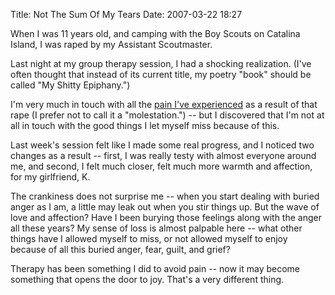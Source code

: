 Title: Not The Sum Of My Tears
Date: 2007-03-22 18:27

When I was 11 years old, and camping with the Boy Scouts on Catalina
Island, I was raped by my Assistant Scoutmaster.

Last night at my group therapy session, I had a shocking realization.
(I've often thought that instead of its current title, my poetry "book"
should be called "My Shitty Epiphany.")

I'm very much in touch with all the [pain I've
experienced](http://schof.org/2001/03/04/the-sum-of-tears/ "The Sum Of Tears")
as a result of that rape (I prefer not to call it a "molestation.") --
but I discovered that I'm not at all in touch with the good things I let
myself miss because of this.

Last week's session felt like I made some real progress, and I noticed
two changes as a result -- first, I was really testy with almost
everyone around me, and second, I felt much closer, felt much more
warmth and affection, for my girlfriend, K.

The crankiness does not surprise me -- when you start dealing with
buried anger as I am, a little may leak out when you stir things up. But
the wave of love and affection? Have I been burying those feelings along
with the anger all these years? My sense of loss is almost palpable
here -- what other things have I allowed myself to miss, or not allowed
myself to enjoy because of all this buried anger, fear, guilt, and
grief?

Therapy has been something I did to avoid pain -- now it may become
something that opens the door to joy. That's a very different thing.

